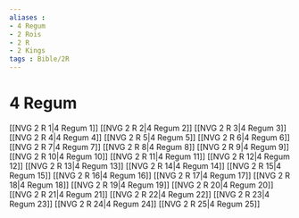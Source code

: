 ```yaml
---
aliases : 
- 4 Regum
- 2 Rois
- 2 R
- 2 Kings
tags : Bible/2R
---
```


# 4 Regum

[[NVG 2 R 1|4 Regum 1]]
[[NVG 2 R 2|4 Regum 2]]
[[NVG 2 R 3|4 Regum 3]]
[[NVG 2 R 4|4 Regum 4]]
[[NVG 2 R 5|4 Regum 5]]
[[NVG 2 R 6|4 Regum 6]]
[[NVG 2 R 7|4 Regum 7]]
[[NVG 2 R 8|4 Regum 8]]
[[NVG 2 R 9|4 Regum 9]]
[[NVG 2 R 10|4 Regum 10]]
[[NVG 2 R 11|4 Regum 11]]
[[NVG 2 R 12|4 Regum 12]]
[[NVG 2 R 13|4 Regum 13]]
[[NVG 2 R 14|4 Regum 14]]
[[NVG 2 R 15|4 Regum 15]]
[[NVG 2 R 16|4 Regum 16]]
[[NVG 2 R 17|4 Regum 17]]
[[NVG 2 R 18|4 Regum 18]]
[[NVG 2 R 19|4 Regum 19]]
[[NVG 2 R 20|4 Regum 20]]
[[NVG 2 R 21|4 Regum 21]]
[[NVG 2 R 22|4 Regum 22]]
[[NVG 2 R 23|4 Regum 23]]
[[NVG 2 R 24|4 Regum 24]]
[[NVG 2 R 25|4 Regum 25]]
